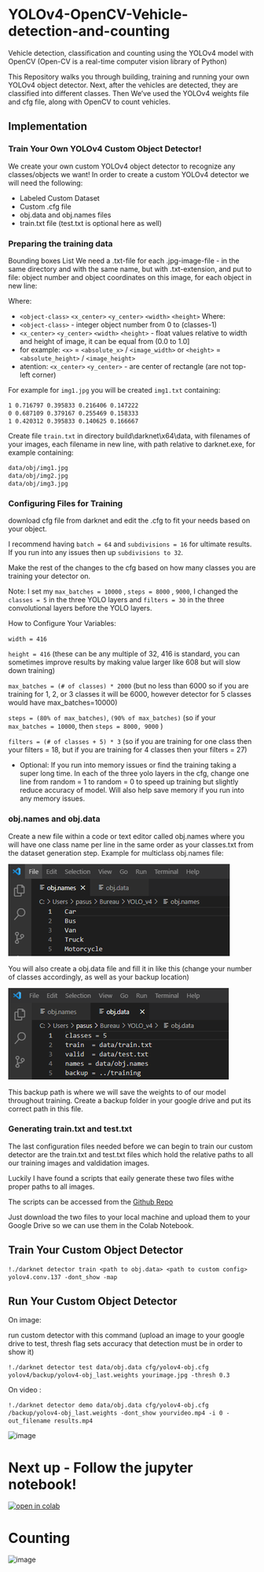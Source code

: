 # YOLOv4-OpenCV-Vehicle-detection-and-counting
Vehicle detection, classification  and counting using the YOLOv4 model with OpenCV (Open-CV is a real-time computer vision library of Python)

This Repository walks you through building, training and running your own YOLOv4 object detector. Next, after the vehicles are detected, they are classified into different classes. Then We’ve used the YOLOv4 weights file and cfg file, along with OpenCV to count vehicles. 

## Implementation


### Train Your Own YOLOv4 Custom Object Detector!
We create your own custom YOLOv4 object detector to recognize any classes/objects we want!
In order to create a custom YOLOv4 detector we will need the following:

* Labeled Custom Dataset
* Custom .cfg file
* obj.data and obj.names files
* train.txt file (test.txt is optional here as well)

### Preparing the training data
Bounding boxes List We need a .txt-file for each .jpg-image-file - in the same directory and with the same name, but with .txt-extension, and put to file: object number and object coordinates on this image, for each object in new line:

Where:

* `<object-class>` `<x_center>` `<y_center>` `<width>` `<height>` Where:
* `<object-class>` - integer object number from 0 to (classes-1)
* `<x_center>` `<y_center>` `<width>` `<height>` - float values relative to width and height of image, it can be equal from (0.0 to 1.0]
* for example: `<x>` = `<absolute_x>` / `<image_width>` or `<height>` = `<absolute_height>` / `<image_height>`
* atention: `<x_center>` `<y_center>` - are center of rectangle (are not top-left corner)

For example for `img1.jpg` you will be created `img1.txt` containing: 

```
1 0.716797 0.395833 0.216406 0.147222
0 0.687109 0.379167 0.255469 0.158333
1 0.420312 0.395833 0.140625 0.166667
```

Create file `train.txt` in directory build\darknet\x64\data\, with filenames of your images, each filename in new line, with path relative to darknet.exe, for example containing:

```
data/obj/img1.jpg
data/obj/img2.jpg
data/obj/img3.jpg
```
### Configuring Files for Training

download cfg file from darknet and edit the .cfg to fit your needs based on your object.

I recommend having `batch = 64` and `subdivisions = 16` for ultimate results. If you run into any issues then up `subdivisions to 32`.

Make the rest of the changes to the cfg based on how many classes you are training your detector on.

Note: I set my `max_batches = 10000` , `steps = 8000` , `9000`, I changed the `classes = 5` in the three YOLO layers and `filters = 30` in the three convolutional layers before the YOLO layers.

How to Configure Your Variables:

`width = 416`

`height = 416` (these can be any multiple of 32, 416 is standard, you can sometimes improve results by making value larger like 608 but will slow down training)

`max_batches = (# of classes) * 2000` (but no less than 6000 so if you are training for 1, 2, or 3 classes it will be 6000, however detector for 5 classes would have max_batches=10000)

`steps = (80% of max_batches)`, `(90% of max_batches)` (so if your `max_batches = 10000`, then `steps = 8000, 9000` )

`filters = (# of classes + 5) * 3` (so if you are training for one class then your filters = 18, but if you are training for 4 classes then your filters = 27)

- Optional: If you run into memory issues or find the training taking a super long time. In each of the three yolo layers in the cfg, change one line from random = 1 to random = 0 to speed up training but slightly reduce accuracy of model. Will also help save memory if you run into any memory issues.

### obj.names and obj.data
Create a new file within a code or text editor called obj.names where you will have one class name per line in the same order as your classes.txt from the dataset generation step.
Example for multiclass obj.names file:

![image](https://github.com/Batoulhf/YOLOv4-OpenCV-Vehicle-detection-and-counting/blob/main/Implementation/objName.png)





You will also create a obj.data file and fill it in like this (change your number of classes accordingly, as well as your backup location)

![image](https://github.com/Batoulhf/YOLOv4-OpenCV-Vehicle-detection-and-counting/blob/main/Implementation/objData.png)

This backup path is where we will save the weights to of our model throughout training. Create a backup folder in your google drive and put its correct path in this file.

### Generating train.txt and test.txt
The last configuration files needed before we can begin to train our custom detector are the train.txt and test.txt files which hold the relative paths to all our training images and valdidation images.

Luckily I have found a scripts that eaily generate these two files withe proper paths to all images.

The scripts can be accessed from the [Github Repo](https://github.com/theAIGuysCode/YOLOv4-Cloud-Tutorial/tree/master/yolov4)

Just download the two files to your local machine and upload them to your Google Drive so we can use them in the Colab Notebook.

## Train Your Custom Object Detector
```
!./darknet detector train <path to obj.data> <path to custom config> yolov4.conv.137 -dont_show -map
```
## Run Your Custom Object Detector

On image:

run custom detector with this command (upload an image to your google drive to test, thresh flag sets accuracy that detection must be in order to show it)
```
!./darknet detector test data/obj.data cfg/yolov4-obj.cfg yolov4/backup/yolov4-obj_last.weights yourimage.jpg -thresh 0.3
```
On video :
```
!./darknet detector demo data/obj.data cfg/yolov4-obj.cfg /backup/yolov4-obj_last.weights -dont_show yourvideo.mp4 -i 0 -out_filename results.mp4
```
![image](https://github.com/Batoulhf/YOLOv4-OpenCV-Vehicle-detection-and-counting/blob/main/Implementation/vid.gif)

# Next up - Follow the jupyter notebook!
[![open in colab](https://colab.research.google.com/assets/colab-badge.svg)](https://colab.research.google.com/drive/11HCG-yqNjG4nsJGZXEyYXxbL1SBULE2Y?authuser=4#scrollTo=8dfPY2h39m-T)

# Counting
![image](https://github.com/Batoulhf/YOLOv4-OpenCV-Vehicle-detection-and-counting/blob/main/Implementation/count.gif)

